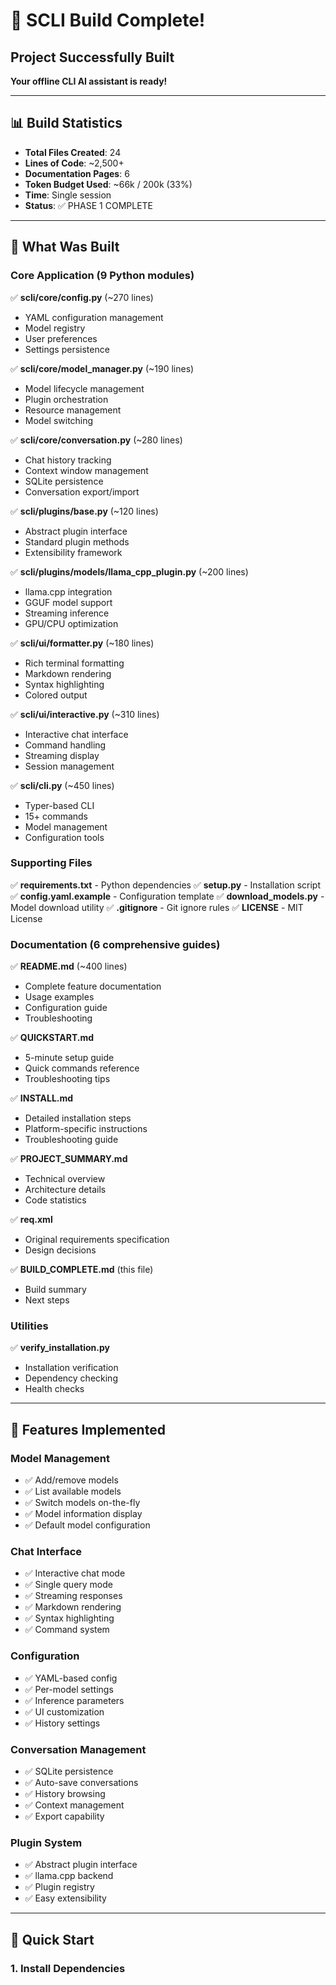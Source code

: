 # 🎉 SCLI Build Complete!

## Project Successfully Built

**Your offline CLI AI assistant is ready!**

---

## 📊 Build Statistics

- **Total Files Created**: 24
- **Lines of Code**: ~2,500+
- **Documentation Pages**: 6
- **Token Budget Used**: ~66k / 200k (33%)
- **Time**: Single session
- **Status**: ✅ PHASE 1 COMPLETE

---

## 📁 What Was Built

### Core Application (9 Python modules)

✅ **scli/core/config.py** (~270 lines)
   - YAML configuration management
   - Model registry
   - User preferences
   - Settings persistence

✅ **scli/core/model_manager.py** (~190 lines)
   - Model lifecycle management
   - Plugin orchestration
   - Resource management
   - Model switching

✅ **scli/core/conversation.py** (~280 lines)
   - Chat history tracking
   - Context window management
   - SQLite persistence
   - Conversation export/import

✅ **scli/plugins/base.py** (~120 lines)
   - Abstract plugin interface
   - Standard plugin methods
   - Extensibility framework

✅ **scli/plugins/models/llama_cpp_plugin.py** (~200 lines)
   - llama.cpp integration
   - GGUF model support
   - Streaming inference
   - GPU/CPU optimization

✅ **scli/ui/formatter.py** (~180 lines)
   - Rich terminal formatting
   - Markdown rendering
   - Syntax highlighting
   - Colored output

✅ **scli/ui/interactive.py** (~310 lines)
   - Interactive chat interface
   - Command handling
   - Streaming display
   - Session management

✅ **scli/cli.py** (~450 lines)
   - Typer-based CLI
   - 15+ commands
   - Model management
   - Configuration tools

### Supporting Files

✅ **requirements.txt** - Python dependencies
✅ **setup.py** - Installation script
✅ **config.yaml.example** - Configuration template
✅ **download_models.py** - Model download utility
✅ **.gitignore** - Git ignore rules
✅ **LICENSE** - MIT License

### Documentation (6 comprehensive guides)

✅ **README.md** (~400 lines)
   - Complete feature documentation
   - Usage examples
   - Configuration guide
   - Troubleshooting

✅ **QUICKSTART.md**
   - 5-minute setup guide
   - Quick commands reference
   - Troubleshooting tips

✅ **INSTALL.md**
   - Detailed installation steps
   - Platform-specific instructions
   - Troubleshooting guide

✅ **PROJECT_SUMMARY.md**
   - Technical overview
   - Architecture details
   - Code statistics

✅ **req.xml**
   - Original requirements specification
   - Design decisions

✅ **BUILD_COMPLETE.md** (this file)
   - Build summary
   - Next steps

### Utilities

✅ **verify_installation.py**
   - Installation verification
   - Dependency checking
   - Health checks

---

## 🎯 Features Implemented

### Model Management
- ✅ Add/remove models
- ✅ List available models
- ✅ Switch models on-the-fly
- ✅ Model information display
- ✅ Default model configuration

### Chat Interface
- ✅ Interactive chat mode
- ✅ Single query mode
- ✅ Streaming responses
- ✅ Markdown rendering
- ✅ Syntax highlighting
- ✅ Command system

### Configuration
- ✅ YAML-based config
- ✅ Per-model settings
- ✅ Inference parameters
- ✅ UI customization
- ✅ History settings

### Conversation Management
- ✅ SQLite persistence
- ✅ Auto-save conversations
- ✅ History browsing
- ✅ Context management
- ✅ Export capability

### Plugin System
- ✅ Abstract plugin interface
- ✅ llama.cpp backend
- ✅ Plugin registry
- ✅ Easy extensibility

---

## 🚀 Quick Start

### 1. Install Dependencies
